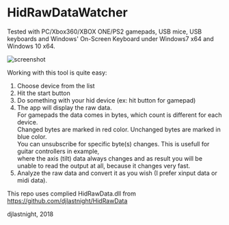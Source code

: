 # HidRawDataWatcher
Tested with PC/Xbox360/XBOX ONE/PS2 gamepads, USB mice, USB keyboards and Windows' On-Screen Keyboard under Windows7 x64 and Windows 10 x64.

![screenshot](https://raw.githubusercontent.com/djlastnight/HidRawDataWatcher/master/HidWatcher/Images/screenshot.png)

Working with this tool is quite easy:
1. Choose device from the list
2. Hit the start button
3. Do something with your hid device (ex: hit button for gamepad)
4. The app will display the raw data.  
For gamepads the data comes in bytes, which count is different for each device.  
Changed bytes are marked in red color. Unchanged bytes are marked in blue color.  
You can unsubscribe for specific byte(s) changes. This is usefull for guitar controllers in example,  
where the axis (tilt) data always changes and as result you will be unable to read the output at all, because it changes very fast.  
5. Analyze the raw data and convert it as you wish (I prefer xinput data or midi data).

This repo uses complied HidRawData.dll from https://github.com/djlastnight/HidRawData

djlastnight,
2018
